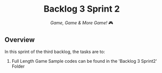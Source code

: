 <h1 align="center">
  Backlog 3 Sprint 2
</h1>

<p align="center">
  <i align="center">Game, Game & More Game! </i>🎮
</p>

## Overview
In this sprint of the third backlog, the tasks are to:
1. Full Length Game
Sample codes can be found in the 'Backlog 3 Sprint2' Folder
